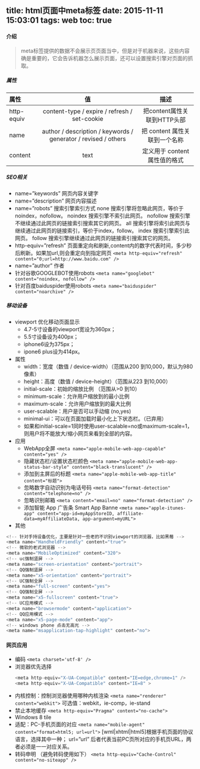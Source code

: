 title: html页面中meta标签
date: 2015-11-11 15:03:01
tags: web
toc: true
---
#### 介绍
>meta标签提供的数据不会展示页页面当中，但是对于机器来说，这些内容确是重要的，它会告诉机器怎么展示页面，还可以设置搜索引擎对页面的抓取。

##### 属性
|属性  |	 值  | 描述|
| :--------| :--: | :--:|
|http-equiv|	content-type / expire / refresh / set-cookie|	把content属性关联到HTTP头部|
|name	|author / description / keywords / generator / revised / others|	把 content 属性关联到一个名称|
|content	|text	|定义用于 content 属性值的格式|

##### SEO相关
* name=”keywords” 网页内容关键字
* name=”description” 网页内容描述
* name=”robots” 搜索引擎索引方式
	none 搜索引擎将忽略此网页，等价于noindex，nofollow。
	noindex 搜索引擎不索引此网页。
	nofollow 搜索引擎不继续通过此网页的链接索引搜索其它的网页。
	all 搜索引擎将索引此网页与继续通过此网页的链接索引，等价于index，follow。
	index 搜索引擎索引此网页。
	follow 搜索引擎继续通过此网页的链接索引搜索其它的网页。
* http-equiv=”refresh” 页面重定向和刷新,content内的数字代表时间，多少秒后刷新。如果加url,则会重定向到指定网页
	`<meta http-equiv="refresh" content="0;url=http://www.baidu.com" />`
* name=”author” 作者
* 针对谷歌GOOGLEBOT使用robots
	`<meta name="googlebot" content="noindex, nofollow" />`
* 针对百度baiduspider使用robots
	`<meta name="baiduspider" content="noarchive" />`

##### 移动设备
* viewport 优化移动页面显示
	*  4.7-5寸设备的viewport宽设为360px；
	*  5.5寸设备设为400px；
	*  iphone6设为375px；
	*  ipone6 plus设为414px。
* 属性
	* width：宽度（数值 / device-width）（范围从200 到10,000，默认为980 像素）
	* height：高度（数值 / device-height）（范围从223 到10,000）
	* initial-scale：初始的缩放比例 （范围从>0 到10）
	* minimum-scale：允许用户缩放到的最小比例
	* maximum-scale：允许用户缩放到的最大比例
	* user-scalable：用户是否可以手动缩 (no,yes)
	* minimal-ui：可以在页面加载时最小化上下状态栏。（已弃用）
	* 如果和initial-scale=1同时使用user-scalable=no或maximum-scale=1，则用户将不能放大/缩小网页来看到全部的内容。
* 应用
	* WebApp全屏
	`<meta name="apple-mobile-web-app-capable" content="yes" />`
	* 隐藏状态栏/设置状态栏颜色
	`<meta name="apple-mobile-web-app-status-bar-style" content="black-translucent" />`
	* 添加到主屏后的标题
	`<meta name="apple-mobile-web-app-title" content="标题">`
	* 忽略数字自动识别为电话号码
	`<meta name="format-detection" content="telephone=no" />`
	* 忽略识别邮箱
	`<meta content="email=no" name="format-detection" />`
	* 添加智能 App 广告条 Smart App Banne
	`<meta name="apple-itunes-app" content="app-id=myAppStoreID, affiliate-data=myAffiliateData, app-argument=myURL">`
* 其他
```javascript
<!-- 针对手持设备优化，主要是针对一些老的不识别viewport的浏览器，比如黑莓 -->
<meta name="HandheldFriendly" content="true">
<!-- 微软的老式浏览器 -->
<meta name="MobileOptimized" content="320">
<!-- uc强制竖屏 -->
<meta name="screen-orientation" content="portrait">
<!-- QQ强制竖屏 -->
<meta name="x5-orientation" content="portrait">
<!-- UC强制全屏 -->
<meta name="full-screen" content="yes">
<!-- QQ强制全屏 -->
<meta name="x5-fullscreen" content="true">
<!-- UC应用模式 -->
<meta name="browsermode" content="application">
<!-- QQ应用模式 -->
<meta name="x5-page-mode" content="app">
<!-- windows phone 点击无高光 -->
<meta name="msapplication-tap-highlight" content="no">
```

#### 网页应用
* 编码
	`<meta charset='utf-8' />`
* 浏览器优先选择
	```javascript
	<meta http-equiv="X-UA-Compatible" content="IE=edge,chrome=1" />
	<meta http-equiv="X-UA-Compatible" content="IE=8" >
	```
* 内核控制：控制浏览器使用哪种内核渲染
	`<meta name="renderer" content="webkit">`
	可选值：webkit，ie-comp，ie-stand
* 禁止本地缓存
	`<meta http-equiv="Pragma" content="no-cache">`
* Windows 8 tile
* 适配：PC-手机页面的对应
	`<meta name="mobile-agent" content="format=html5; url=url">`
	[wml|xhtml|html5]根据手机页面的协议语言，选择其中一种；
	url=”url” 后者代表当前PC页所对应的手机页URL，两者必须是一一对应关系。
* 转码申明 （避免转码使用如下）
	`<meta http-equiv="Cache-Control" content="no-siteapp" />`
